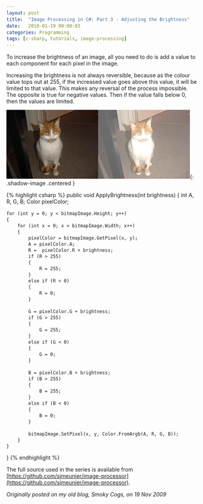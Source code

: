```yaml
---
layout: post
title:  "Image Processing in C#: Part 3 - Adjusting the Brightness"
date:   2010-01-19 00:00:03
categories: Programming
tags: [c-sharp, tutorials, image-processing]
---
```


To increase the brightness of an image, all you need to do is add a value to each component for each pixel in the image.

Increasing the brightness is not always reversible, because as the colour value tops out at 255, if the increased value goes above this value, it will be limited to that value. This makes any reversal of the process impossible. The opposite is true for negative values. Then if the value falls below 0, then the values are limited.
<!--more-->

![Brightness](/assets/images/blog/Garfield-Brightness.jpg){: .shadow-image .centered }

{% highlight csharp %}
public void ApplyBrightness(int brightness)
{
	int A, R, G, B;
	Color pixelColor;

	for (int y = 0; y < bitmapImage.Height; y++)
	{
		for (int x = 0; x < bitmapImage.Width; x++)
		{
			pixelColor = bitmapImage.GetPixel(x, y);
			A = pixelColor.A;
			R =  pixelColor.R + brightness;
			if (R > 255)
			{
				R = 255;
			}
			else if (R < 0)
			{
				R = 0;
			}

			G = pixelColor.G + brightness;
			if (G > 255)
			{
				G = 255;
			}
			else if (G < 0)
			{
				G = 0;
			}

			B = pixelColor.B + brightness;
			if (B > 255)
			{
				B = 255;
			}
			else if (B < 0)
			{
				B = 0;
			}

			bitmapImage.SetPixel(x, y, Color.FromArgb(A, R, G, B));
		}
	}

}
{% endhighlight %}

The full source used in the series is available from [https://github.com/sjmeunier/image-processor](https://github.com/sjmeunier/image-processor).

_Originally posted on my old blog, Smoky Cogs, on 19 Nov 2009_